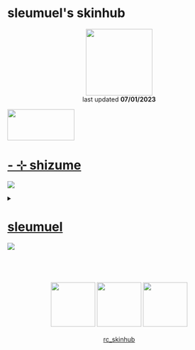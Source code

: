 # sleumuel's skinhub
<p align="center">
<a href="https://osu.ppy.sh/users/18803427">
  <img src="https://a.ppy.sh/18803427"  
       width="150"
       height="150"></a>
<br>
last updated <b>07/01/2023</b>
</p>

<a href="https://www.youtube.com/watch?v=kbbgypvGPgM">
<img src="https://i.imgur.com/uDyKiLi.png"
       width="151" 
       height="70"/></a>

# [-   ⊹ shizume](https://www.mediafire.com/file/d4totq9i8w4ellg/-_%25E2%258A%25B9_shizume.osk/file)
[![](https://osu.ppy.sh/ss/18376467/2c60)](https://www.mediafire.com/file/d4totq9i8w4ellg/-_%25E2%258A%25B9_shizume.osk/file)
<details><summary></summary>^This skin is over 100MB; This skin's download link will not be hosted from the skinhub.</details>

# [sleumuel](https://github.com/ryancranie/skinhub/raw/tyfh/player/sleumuel/sleumuel.osk)
[![](https://osu.ppy.sh/ss/18359766/6bcc)](https://github.com/ryancranie/skinhub/raw/tyfh/sleumuel/sleumuel.osk)

#
<p align="center">
  <br></br>
  <a href="https://www.twitch.tv/shizumeosu">
  <img src="https://i.imgur.com/HM030lk.png" 
       width="100" 
       height="100"></a>
  <a href="https://www.youtube.com/@sleumuel5408">
  <img src="https://i.imgur.com/YWbDUUy.png"  
       width="100" 
       height="100"></a>
  <a href="https://twitter.com/sleumuel">
  <img src="https://i.imgur.com/PUQ5uWf.png" 
       width="100" 
       height="100"></a>
  <br></br>
  <a href="https://github.com/ryancranie/skinhub">rc_skinhub</a>
 </p>



